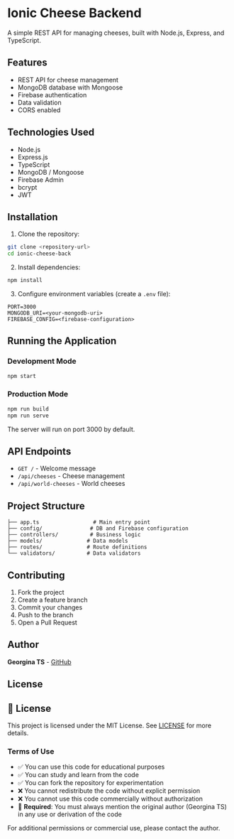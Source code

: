 # Ionic Cheese Backend

A simple REST API for managing cheeses, built with Node.js, Express, and TypeScript.

## Features

- REST API for cheese management
- MongoDB database with Mongoose
- Firebase authentication
- Data validation
- CORS enabled

## Technologies Used

- Node.js
- Express.js
- TypeScript
- MongoDB / Mongoose
- Firebase Admin
- bcrypt
- JWT

## Installation

1. Clone the repository:
```bash
git clone <repository-url>
cd ionic-cheese-back
```

2. Install dependencies:
```bash
npm install
```

3. Configure environment variables (create a `.env` file):
```
PORT=3000
MONGODB_URI=<your-mongodb-uri>
FIREBASE_CONFIG=<firebase-configuration>
```

## Running the Application

### Development Mode
```bash
npm start
```

### Production Mode
```bash
npm run build
npm run serve
```

The server will run on port 3000 by default.

## API Endpoints

- `GET /` - Welcome message
- `/api/cheeses` - Cheese management
- `/api/world-cheeses` - World cheeses

## Project Structure

```
├── app.ts                 # Main entry point
├── config/               # DB and Firebase configuration
├── controllers/          # Business logic
├── models/              # Data models
├── routes/              # Route definitions
└── validators/          # Data validators
```

## Contributing

1. Fork the project
2. Create a feature branch
3. Commit your changes
4. Push to the branch
5. Open a Pull Request

## Author

**Georgina TS** - [GitHub](https://github.com/GeorginaTS)

## License

## 📄 License

This project is licensed under the MIT License. See [LICENSE](LICENSE) for more details.

### Terms of Use

- ✅ You can use this code for educational purposes
- ✅ You can study and learn from the code
- ✅ You can fork the repository for experimentation
- ❌ You cannot redistribute the code without explicit permission
- ❌ You cannot use this code commercially without authorization
- 📝 **Required**: You must always mention the original author (Georgina TS) in any use or derivation of the code

For additional permissions or commercial use, please contact the author.
